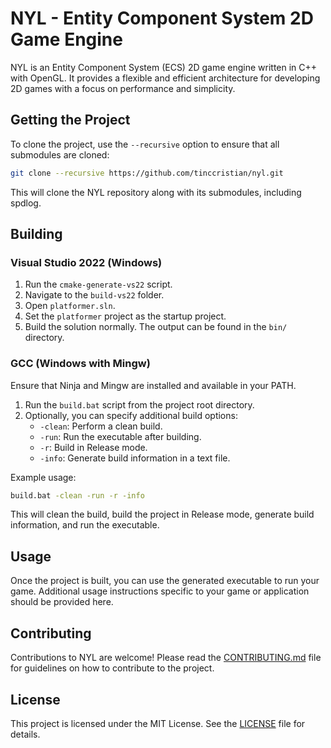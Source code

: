 # NYL - Entity Component System 2D Game Engine

NYL is an Entity Component System (ECS) 2D game engine written in C++ with OpenGL. It provides a flexible and efficient architecture for developing 2D games with a focus on performance and simplicity.

## Getting the Project

To clone the project, use the `--recursive` option to ensure that all submodules are cloned:

```bash
git clone --recursive https://github.com/tinccristian/nyl.git
```

This will clone the NYL repository along with its submodules, including spdlog.

## Building

### Visual Studio 2022 (Windows)

1. Run the `cmake-generate-vs22` script.
2. Navigate to the `build-vs22` folder.
3. Open `platformer.sln`.
4. Set the `platformer` project as the startup project.
5. Build the solution normally. The output can be found in the `bin/` directory.

### GCC (Windows with Mingw)

Ensure that Ninja and Mingw are installed and available in your PATH.

1. Run the `build.bat` script from the project root directory.
2. Optionally, you can specify additional build options:
   - `-clean`: Perform a clean build.
   - `-run`: Run the executable after building.
   - `-r`: Build in Release mode.
   - `-info`: Generate build information in a text file.

Example usage:

```bash
build.bat -clean -run -r -info
```

This will clean the build, build the project in Release mode, generate build information, and run the executable.

## Usage

Once the project is built, you can use the generated executable to run your game. Additional usage instructions specific to your game or application should be provided here.

## Contributing

Contributions to NYL are welcome! Please read the [CONTRIBUTING.md](CONTRIBUTING.md) file for guidelines on how to contribute to the project.

## License

This project is licensed under the MIT License. See the [LICENSE](LICENSE) file for details.
